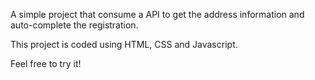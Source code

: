 A simple project that consume a API to get the address information and auto-complete the registration.

This project is coded using HTML, CSS and Javascript. 

Feel free to try it!